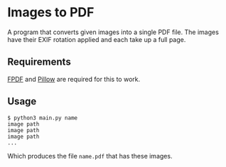 # Images to PDF

A program that converts given images into a single PDF file. The images have their EXIF rotation
applied and each take up a full page.

## Requirements

[FPDF](https://pyfpdf.readthedocs.io/en/latest/) and
[Pillow](https://pillow.readthedocs.io/en/stable/) are required for this to work.

## Usage

```
$ python3 main.py name
image path
image path
image path
...
```

Which produces the file `name.pdf` that has these images.
